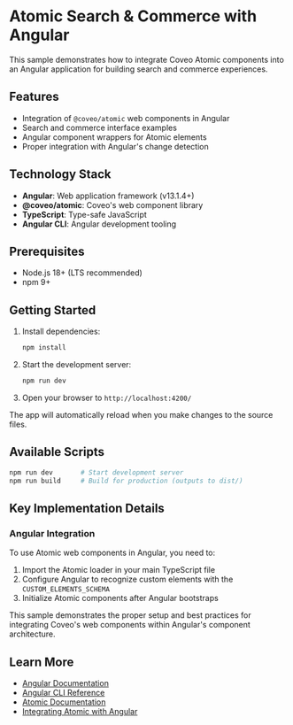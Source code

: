 # Atomic Search & Commerce with Angular

This sample demonstrates how to integrate Coveo Atomic components into an Angular application for building search and commerce experiences.

## Features

- Integration of `@coveo/atomic` web components in Angular
- Search and commerce interface examples
- Angular component wrappers for Atomic elements
- Proper integration with Angular's change detection

## Technology Stack

- **Angular**: Web application framework (v13.1.4+)
- **@coveo/atomic**: Coveo's web component library
- **TypeScript**: Type-safe JavaScript
- **Angular CLI**: Angular development tooling

## Prerequisites

- Node.js 18+ (LTS recommended)
- npm 9+

## Getting Started

1. Install dependencies:
   ```bash
   npm install
   ```

2. Start the development server:
   ```bash
   npm run dev
   ```

3. Open your browser to `http://localhost:4200/`

The app will automatically reload when you make changes to the source files.

## Available Scripts

```bash
npm run dev       # Start development server
npm run build     # Build for production (outputs to dist/)
```

## Key Implementation Details

### Angular Integration

To use Atomic web components in Angular, you need to:

1. Import the Atomic loader in your main TypeScript file
2. Configure Angular to recognize custom elements with the `CUSTOM_ELEMENTS_SCHEMA`
3. Initialize Atomic components after Angular bootstraps

This sample demonstrates the proper setup and best practices for integrating Coveo's web components within Angular's component architecture.

## Learn More

- [Angular Documentation](https://angular.io/docs)
- [Angular CLI Reference](https://angular.io/cli)
- [Atomic Documentation](https://docs.coveo.com/en/atomic/)
- [Integrating Atomic with Angular](https://docs.coveo.com/en/atomic/latest/usage/)
